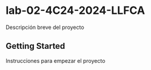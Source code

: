 # lab-02-4C24-2024-LLFCA

Descripción breve del proyecto

## Getting Started

Instrucciones para empezar el proyecto
